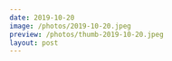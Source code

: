 ```yaml
---
date: 2019-10-20
image: /photos/2019-10-20.jpeg
preview: /photos/thumb-2019-10-20.jpeg
layout: post
---
```



